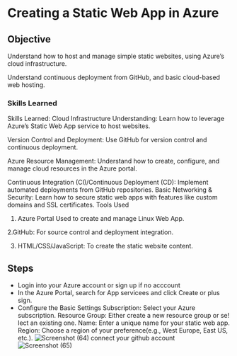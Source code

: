 # Creating a Static Web App in Azure
## Objective
Understand how to host and manage simple static websites, using Azure’s cloud infrastructure.

Understand continuous deployment from GitHub, and basic cloud-based web hosting.

### Skills Learned


Skills Learned:
Cloud Infrastructure Understanding: Learn how to leverage Azure’s Static Web App service to host websites.

Version Control and Deployment: Use GitHub for version control and continuous deployment.

Azure Resource Management: Understand how to create, configure, and manage cloud resources in the Azure portal.

Continuous Integration (CI)/Continuous Deployment (CD): Implement automated deployments from GitHub repositories.
Basic Networking & Security: Learn how to secure static web apps with features like custom domains and SSL certificates.
Tools Used
1. Azure Portal
Used to create and manage Linux Web App.

2.GitHub: 
For source control and deployment integration.
  
3. HTML/CSS/JavaScript: To create the static website content.


## Steps
- Login into your Azure account or sign up if no acccount
- In the Azure Portal, search for App servicees and click Create or plus sign.
- Configure the Basic Settings
Subscription: Select your Azure subscription.
Resource Group: Either create a new resource group or se!
lect an existing one.
Name: Enter a unique name for your static web app.
Region: Choose a region of your preference(e.g., West Europe, East US, etc.).
![Screenshot (64)](https://github.com/user-attachments/assets/c1d2b1ca-6a07-47d6-a913-93b60bbfdc0b)
connect your github account
![Screenshot (65)](https://github.com/user-attachments/assets/2b265628-d930-4a9a-a2f1-c471fd7a583d)




